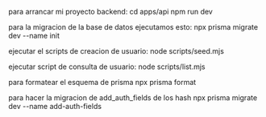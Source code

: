 para arrancar mi proyecto backend:
cd apps/api
  npm run dev

para la migracion de la base de datos ejecutamos esto:
npx prisma migrate dev --name init

ejecutar el scripts de creacion de usuario:
node scripts/seed.mjs

ejecutar script de consulta de usuario:
node scripts/list.mjs

para formatear el esquema de prisma
npx prisma format

para hacer la migracion de add_auth_fields de los hash 
npx prisma migrate dev --name add-auth-fields
